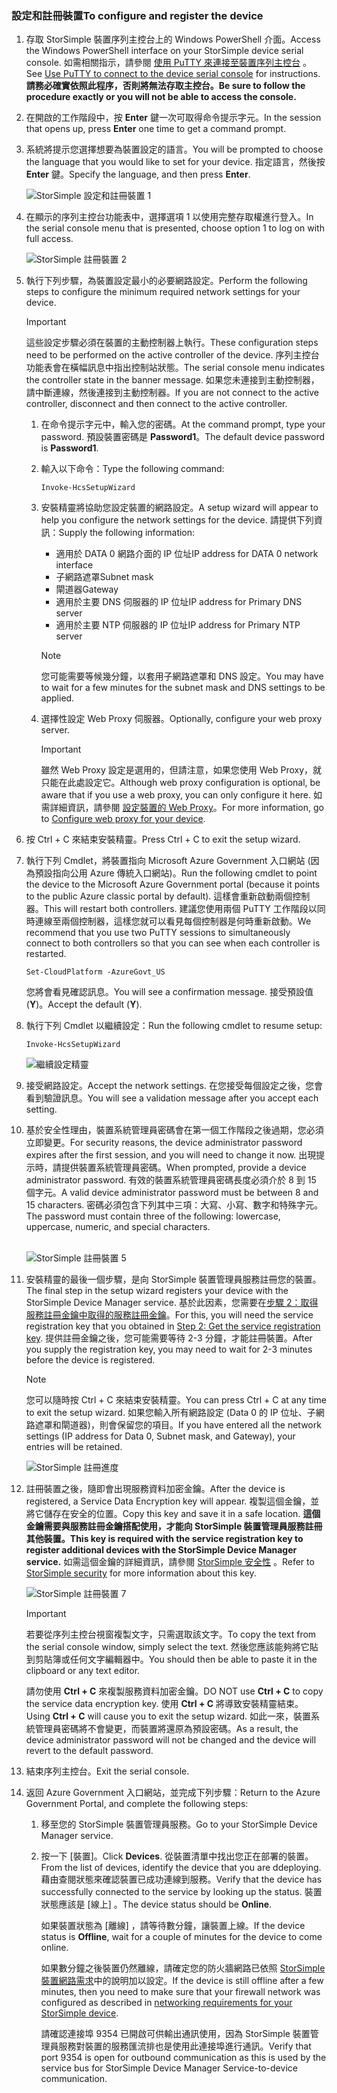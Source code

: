 <!--author=SharS last changed: 06/22/2016-->

### <a name="to-configure-and-register-the-device"></a><span data-ttu-id="565ee-101">設定和註冊裝置</span><span class="sxs-lookup"><span data-stu-id="565ee-101">To configure and register the device</span></span>
1. <span data-ttu-id="565ee-102">存取 StorSimple 裝置序列主控台上的 Windows PowerShell 介面。</span><span class="sxs-lookup"><span data-stu-id="565ee-102">Access the Windows PowerShell interface on your StorSimple device serial console.</span></span> <span data-ttu-id="565ee-103">如需相關指示，請參閱 [使用 PuTTY 來連接至裝置序列主控台](../articles/storsimple/storsimple-8000-deployment-walkthrough-gov-u2.md#use-putty-to-connect-to-the-device-serial-console) 。</span><span class="sxs-lookup"><span data-stu-id="565ee-103">See [Use PuTTY to connect to the device serial console](../articles/storsimple/storsimple-8000-deployment-walkthrough-gov-u2.md#use-putty-to-connect-to-the-device-serial-console) for instructions.</span></span> <span data-ttu-id="565ee-104">**請務必確實依照此程序，否則將無法存取主控台。**</span><span class="sxs-lookup"><span data-stu-id="565ee-104">**Be sure to follow the procedure exactly or you will not be able to access the console.**</span></span>
2. <span data-ttu-id="565ee-105">在開啟的工作階段中，按 **Enter** 鍵一次可取得命令提示字元。</span><span class="sxs-lookup"><span data-stu-id="565ee-105">In the session that opens up, press **Enter** one time to get a command prompt.</span></span>
3. <span data-ttu-id="565ee-106">系統將提示您選擇想要為裝置設定的語言。</span><span class="sxs-lookup"><span data-stu-id="565ee-106">You will be prompted to choose the language that you would like to set for your device.</span></span> <span data-ttu-id="565ee-107">指定語言，然後按 **Enter** 鍵。</span><span class="sxs-lookup"><span data-stu-id="565ee-107">Specify the language, and then press **Enter**.</span></span>
   
    ![StorSimple 設定和註冊裝置 1](./media/storsimple-configure-and-register-device-gov-u2/HCS_RegisterYourDevice1-gov-include.png)
4. <span data-ttu-id="565ee-109">在顯示的序列主控台功能表中，選擇選項 1 以使用完整存取權進行登入。</span><span class="sxs-lookup"><span data-stu-id="565ee-109">In the serial console menu that is presented, choose option 1 to log on with full access.</span></span>
   
    ![StorSimple 註冊裝置 2](./media/storsimple-configure-and-register-device-gov-u2/HCS_RegisterYourDevice2-gov-include.png)
5. <span data-ttu-id="565ee-111">執行下列步驟，為裝置設定最小的必要網路設定。</span><span class="sxs-lookup"><span data-stu-id="565ee-111">Perform the following steps to configure the minimum required network settings for your device.</span></span>
   
   > [!IMPORTANT]
   > <span data-ttu-id="565ee-112">這些設定步驟必須在裝置的主動控制器上執行。</span><span class="sxs-lookup"><span data-stu-id="565ee-112">These configuration steps need to be performed on the active controller of the device.</span></span> <span data-ttu-id="565ee-113">序列主控台功能表會在橫幅訊息中指出控制站狀態。</span><span class="sxs-lookup"><span data-stu-id="565ee-113">The serial console menu indicates the controller state in the banner message.</span></span> <span data-ttu-id="565ee-114">如果您未連接到主動控制器，請中斷連線，然後連接到主動控制器。</span><span class="sxs-lookup"><span data-stu-id="565ee-114">If you are not connect to the active controller, disconnect and then connect to the active controller.</span></span>
   
   1. <span data-ttu-id="565ee-115">在命令提示字元中，輸入您的密碼。</span><span class="sxs-lookup"><span data-stu-id="565ee-115">At the command prompt, type your password.</span></span> <span data-ttu-id="565ee-116">預設裝置密碼是 **Password1**。</span><span class="sxs-lookup"><span data-stu-id="565ee-116">The default device password is **Password1**.</span></span>
   2. <span data-ttu-id="565ee-117">輸入以下命令：</span><span class="sxs-lookup"><span data-stu-id="565ee-117">Type the following command:</span></span>
      
        `Invoke-HcsSetupWizard`
   3. <span data-ttu-id="565ee-118">安裝精靈將協助您設定裝置的網路設定。</span><span class="sxs-lookup"><span data-stu-id="565ee-118">A setup wizard will appear to help you configure the network settings for the device.</span></span> <span data-ttu-id="565ee-119">請提供下列資訊：</span><span class="sxs-lookup"><span data-stu-id="565ee-119">Supply the following information:</span></span>
      
      * <span data-ttu-id="565ee-120">適用於 DATA 0 網路介面的 IP 位址</span><span class="sxs-lookup"><span data-stu-id="565ee-120">IP address for DATA 0 network interface</span></span>
      * <span data-ttu-id="565ee-121">子網路遮罩</span><span class="sxs-lookup"><span data-stu-id="565ee-121">Subnet mask</span></span>
      * <span data-ttu-id="565ee-122">閘道器</span><span class="sxs-lookup"><span data-stu-id="565ee-122">Gateway</span></span>
      * <span data-ttu-id="565ee-123">適用於主要 DNS 伺服器的 IP 位址</span><span class="sxs-lookup"><span data-stu-id="565ee-123">IP address for Primary DNS server</span></span>
      * <span data-ttu-id="565ee-124">適用於主要 NTP 伺服器的 IP 位址</span><span class="sxs-lookup"><span data-stu-id="565ee-124">IP address for Primary NTP server</span></span>
      
      > [!NOTE]
      > <span data-ttu-id="565ee-125">您可能需要等候幾分鐘，以套用子網路遮罩和 DNS 設定。</span><span class="sxs-lookup"><span data-stu-id="565ee-125">You may have to wait for a few minutes for the subnet mask and DNS settings to be applied.</span></span>
    
   4. <span data-ttu-id="565ee-126">選擇性設定 Web Proxy 伺服器。</span><span class="sxs-lookup"><span data-stu-id="565ee-126">Optionally, configure your web proxy server.</span></span>
      
      > [!IMPORTANT]
      > <span data-ttu-id="565ee-127">雖然 Web Proxy 設定是選用的，但請注意，如果您使用 Web Proxy，就只能在此處設定它。</span><span class="sxs-lookup"><span data-stu-id="565ee-127">Although web proxy configuration is optional, be aware that if you use a web proxy, you can only configure it here.</span></span> <span data-ttu-id="565ee-128">如需詳細資訊，請參閱 [設定裝置的 Web Proxy](../articles/storsimple/storsimple-configure-web-proxy.md)。</span><span class="sxs-lookup"><span data-stu-id="565ee-128">For more information, go to [Configure web proxy for your device](../articles/storsimple/storsimple-configure-web-proxy.md).</span></span>
     
6. <span data-ttu-id="565ee-129">按 Ctrl + C 來結束安裝精靈。</span><span class="sxs-lookup"><span data-stu-id="565ee-129">Press Ctrl + C to exit the setup wizard.</span></span>
8. <span data-ttu-id="565ee-130">執行下列 Cmdlet，將裝置指向 Microsoft Azure Government 入口網站 (因為預設指向公用 Azure 傳統入口網站)。</span><span class="sxs-lookup"><span data-stu-id="565ee-130">Run the following cmdlet to point the device to the Microsoft Azure Government portal (because it points to the public Azure classic portal by default).</span></span> <span data-ttu-id="565ee-131">這樣會重新啟動兩個控制器。</span><span class="sxs-lookup"><span data-stu-id="565ee-131">This will restart both controllers.</span></span> <span data-ttu-id="565ee-132">建議您使用兩個 PuTTY 工作階段以同時連線至兩個控制器，這樣您就可以看見每個控制器是何時重新啟動。</span><span class="sxs-lookup"><span data-stu-id="565ee-132">We recommend that you use two PuTTY sessions to simultaneously connect to both controllers so that you can see when each controller is restarted.</span></span>
   
    `Set-CloudPlatform -AzureGovt_US`
   
   <span data-ttu-id="565ee-133">您將會看見確認訊息。</span><span class="sxs-lookup"><span data-stu-id="565ee-133">You will see a confirmation message.</span></span> <span data-ttu-id="565ee-134">接受預設值 (**Y**)。</span><span class="sxs-lookup"><span data-stu-id="565ee-134">Accept the default (**Y**).</span></span>
9. <span data-ttu-id="565ee-135">執行下列 Cmdlet 以繼續設定：</span><span class="sxs-lookup"><span data-stu-id="565ee-135">Run the following cmdlet to resume setup:</span></span>
   
    `Invoke-HcsSetupWizard`
   
    ![繼續設定精靈](./media/storsimple-configure-and-register-device-gov-u2/HCS_ResumeSetup-gov-include.png)
   
10. <span data-ttu-id="565ee-137">接受網路設定。</span><span class="sxs-lookup"><span data-stu-id="565ee-137">Accept the network settings.</span></span> <span data-ttu-id="565ee-138">在您接受每個設定之後，您會看到驗證訊息。</span><span class="sxs-lookup"><span data-stu-id="565ee-138">You will see a validation message after you accept each setting.</span></span>
11. <span data-ttu-id="565ee-139">基於安全性理由，裝置系統管理員密碼會在第一個工作階段之後過期，您必須立即變更。</span><span class="sxs-lookup"><span data-stu-id="565ee-139">For security reasons, the device administrator password expires after the first session, and you will need to change it now.</span></span> <span data-ttu-id="565ee-140">出現提示時，請提供裝置系統管理員密碼。</span><span class="sxs-lookup"><span data-stu-id="565ee-140">When prompted, provide a device administrator password.</span></span> <span data-ttu-id="565ee-141">有效的裝置系統管理員密碼長度必須介於 8 到 15 個字元。</span><span class="sxs-lookup"><span data-stu-id="565ee-141">A valid device administrator password must be between 8 and 15 characters.</span></span> <span data-ttu-id="565ee-142">密碼必須包含下列其中三項：大寫、小寫、數字和特殊字元。</span><span class="sxs-lookup"><span data-stu-id="565ee-142">The password must contain three of the following: lowercase, uppercase, numeric, and special characters.</span></span>
    
    <br/>![StorSimple 註冊裝置 5](./media/storsimple-configure-and-register-device-gov-u2/HCS_RegisterYourDevice5_gov-include.png)
12. <span data-ttu-id="565ee-144">安裝精靈的最後一個步驟，是向 StorSimple 裝置管理員服務註冊您的裝置。</span><span class="sxs-lookup"><span data-stu-id="565ee-144">The final step in the setup wizard registers your device with the StorSimple Device Manager service.</span></span> <span data-ttu-id="565ee-145">基於此因素，您需要在[步驟 2：取得服務註冊金鑰中取得的服務註冊金鑰](../articles/storsimple/storsimple-8000-deployment-walkthrough-gov-u2.md#step-2-get-the-service-registration-key)。</span><span class="sxs-lookup"><span data-stu-id="565ee-145">For this, you will need the service registration key that you obtained in [Step 2: Get the service registration key](../articles/storsimple/storsimple-8000-deployment-walkthrough-gov-u2.md#step-2-get-the-service-registration-key).</span></span> <span data-ttu-id="565ee-146">提供註冊金鑰之後，您可能需要等待 2-3 分鐘，才能註冊裝置。</span><span class="sxs-lookup"><span data-stu-id="565ee-146">After you supply the registration key, you may need to wait for 2-3 minutes before the device is registered.</span></span>
    
    > [!NOTE]
    > <span data-ttu-id="565ee-147">您可以隨時按 Ctrl + C 來結束安裝精靈。</span><span class="sxs-lookup"><span data-stu-id="565ee-147">You can press Ctrl + C at any time to exit the setup wizard.</span></span> <span data-ttu-id="565ee-148">如果您輸入所有網路設定 (Data 0 的 IP 位址、子網路遮罩和閘道器)，則會保留您的項目。</span><span class="sxs-lookup"><span data-stu-id="565ee-148">If you have entered all the network settings (IP address for Data 0, Subnet mask, and Gateway), your entries will be retained.</span></span>
    
    ![StorSimple 註冊進度](./media/storsimple-configure-and-register-device-gov-u2/HCS_RegistrationProgress-gov-include.png)
13. <span data-ttu-id="565ee-150">註冊裝置之後，隨即會出現服務資料加密金鑰。</span><span class="sxs-lookup"><span data-stu-id="565ee-150">After the device is registered, a Service Data Encryption key will appear.</span></span> <span data-ttu-id="565ee-151">複製這個金鑰，並將它儲存在安全的位置。</span><span class="sxs-lookup"><span data-stu-id="565ee-151">Copy this key and save it in a safe location.</span></span> <span data-ttu-id="565ee-152">**這個金鑰需要與服務註冊金鑰搭配使用，才能向 StorSimple 裝置管理員服務註冊其他裝置。**</span><span class="sxs-lookup"><span data-stu-id="565ee-152">**This key is required with the service registration key to register additional devices with the StorSimple Device Manager service.**</span></span> <span data-ttu-id="565ee-153">如需這個金鑰的詳細資訊，請參閱 [StorSimple 安全性](../articles/storsimple/storsimple-8000-security.md) 。</span><span class="sxs-lookup"><span data-stu-id="565ee-153">Refer to [StorSimple security](../articles/storsimple/storsimple-8000-security.md) for more information about this key.</span></span>
    
    ![StorSimple 註冊裝置 7](./media/storsimple-configure-and-register-device-gov-u2/HCS_RegisterYourDevice7_gov-include.png)
    > [!IMPORTANT]
    > <span data-ttu-id="565ee-155">若要從序列主控台視窗複製文字，只需選取該文字。</span><span class="sxs-lookup"><span data-stu-id="565ee-155">To copy the text from the serial console window, simply select the text.</span></span> <span data-ttu-id="565ee-156">然後您應該能夠將它貼到剪貼簿或任何文字編輯器中。</span><span class="sxs-lookup"><span data-stu-id="565ee-156">You should then be able to paste it in the clipboard or any text editor.</span></span>
    > 
    > <span data-ttu-id="565ee-157">請勿使用 **Ctrl + C** 來複製服務資料加密金鑰。</span><span class="sxs-lookup"><span data-stu-id="565ee-157">DO NOT use **Ctrl + C** to copy the service data encryption key.</span></span> <span data-ttu-id="565ee-158">使用 **Ctrl + C** 將導致安裝精靈結束。</span><span class="sxs-lookup"><span data-stu-id="565ee-158">Using **Ctrl + C** will cause you to exit the setup wizard.</span></span> <span data-ttu-id="565ee-159">如此一來，裝置系統管理員密碼將不會變更，而裝置將還原為預設密碼。</span><span class="sxs-lookup"><span data-stu-id="565ee-159">As a result, the device administrator password will not be changed and the device will revert to the default password.</span></span>
    
14. <span data-ttu-id="565ee-160">結束序列主控台。</span><span class="sxs-lookup"><span data-stu-id="565ee-160">Exit the serial console.</span></span>
15. <span data-ttu-id="565ee-161">返回 Azure Government 入口網站，並完成下列步驟：</span><span class="sxs-lookup"><span data-stu-id="565ee-161">Return to the Azure Government Portal, and complete the following steps:</span></span>
    
    1. <span data-ttu-id="565ee-162">移至您的 StorSimple 裝置管理員服務。</span><span class="sxs-lookup"><span data-stu-id="565ee-162">Go to your StorSimple Device Manager service.</span></span>
    2. <span data-ttu-id="565ee-163">按一下 [裝置]。</span><span class="sxs-lookup"><span data-stu-id="565ee-163">Click **Devices**.</span></span> <span data-ttu-id="565ee-164">從裝置清單中找出您正在部署的裝置。</span><span class="sxs-lookup"><span data-stu-id="565ee-164">From the list of devices, identify the device that you are ddeploying.</span></span> <span data-ttu-id="565ee-165">藉由查閱狀態來確認裝置已成功連線到服務。</span><span class="sxs-lookup"><span data-stu-id="565ee-165">Verify that the device has successfully connected to the service by looking up the status.</span></span> <span data-ttu-id="565ee-166">裝置狀態應該是 [線上] 。</span><span class="sxs-lookup"><span data-stu-id="565ee-166">The device status should be **Online**.</span></span>
            
        <span data-ttu-id="565ee-167">如果裝置狀態為 [離線] ，請等待數分鐘，讓裝置上線。</span><span class="sxs-lookup"><span data-stu-id="565ee-167">If the device status is **Offline**, wait for a couple of minutes for the device to come online.</span></span>
       
        <span data-ttu-id="565ee-168">如果數分鐘之後裝置仍然離線，請確定您的防火牆網路已依照 [StorSimple 裝置網路需求](../articles/storsimple/storsimple-8000-system-requirements.md)中的說明加以設定。</span><span class="sxs-lookup"><span data-stu-id="565ee-168">If the device is still offline after a few minutes, then you need to make sure that your firewall network was configured as described in [networking requirements for your StorSimple device](../articles/storsimple/storsimple-8000-system-requirements.md).</span></span>
       
        <span data-ttu-id="565ee-169">請確認連接埠 9354 已開啟可供輸出通訊使用，因為 StorSimple 裝置管理員服務對裝置的服務匯流排也是使用此連接埠進行通訊。</span><span class="sxs-lookup"><span data-stu-id="565ee-169">Verify that port 9354 is open for outbound communication as this is used by the service bus for StorSimple Device Manager Service-to-device communication.</span></span>

